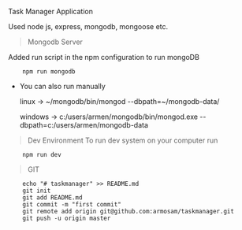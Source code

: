 Task Manager Application

Used node js, express, mongodb, mongoose etc.

>Mongodb Server

Added run script in the npm configuration to run mongoDB
```
    npm run mongodb
```

- You can also run manually

    linux   -> ~/mongodb/bin/mongod --dbpath=~/mongodb-data/

    windows -> c:/users/armen/mongodb/bin/mongod.exe --dbpath=c:/users/armen/mongodb-data


>Dev Environment
To run dev system on your computer run
```
    npm run dev
```


>GIT
```
    echo "# taskmanager" >> README.md
    git init
    git add README.md
    git commit -m "first commit"
    git remote add origin git@github.com:armosam/taskmanager.git
    git push -u origin master
```
